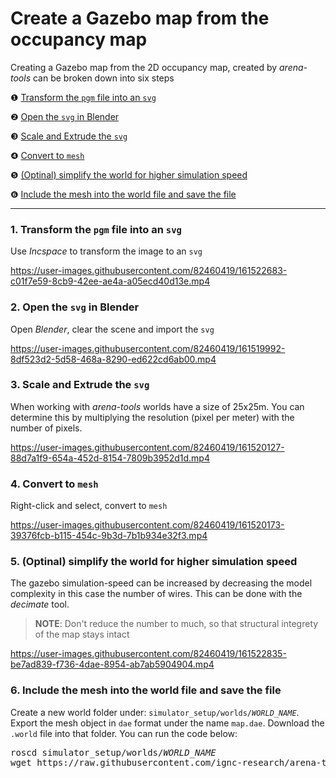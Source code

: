 # Create a Gazebo map from the occupancy map
Creating a Gazebo map from the 2D occupancy map, created by *arena-tools* can be broken down into six steps

❶ [Transform the `pgm` file into an `svg`](#1-transform-the-pgm-file-into-an-svg)

❷ [Open the `svg` in Blender](#2-open-the-svg-in-blender)

❸ [Scale and Extrude the `svg`](#3-scale-and-extrude-the-svg)

❹ [Convert to `mesh`](#4-convert-to-mesh)

❺ [(Optinal) simplify the world for higher simulation speed](#5-optinal-simplify-the-world-for-higher-simulation-speed)

❻ [Include the mesh into the world file and save the file](#6-include-the-mesh-into-the-world-file-and-save-the-file)

---

### 1. Transform the `pgm` file into an `svg`
Use *Incspace* to transform the image to an `svg`


https://user-images.githubusercontent.com/82460419/161522683-c01f7e59-8cb9-42ee-ae4a-a05ecd40d13e.mp4


### 2. Open the `svg` in Blender
Open *Blender*, clear the scene and import the `svg`


https://user-images.githubusercontent.com/82460419/161519992-8df523d2-5d58-468a-8290-ed622cd6ab00.mp4



### 3. Scale and Extrude the `svg`
When working with *arena-tools* worlds have a size of 25x25m. You can determine this by multiplying the resolution (pixel per meter) with the number of pixels.


https://user-images.githubusercontent.com/82460419/161520127-88d7a1f9-654a-452d-8154-7809b3952d1d.mp4


### 4. Convert to `mesh`
Right-click and select, convert to `mesh`


https://user-images.githubusercontent.com/82460419/161520173-39376fcb-b115-454c-9b3d-7b1b934e32f3.mp4


### 5. (Optinal) simplify the world for higher simulation speed
The gazebo simulation-speed can be increased by decreasing the model complexity in this case the number of wires. This can be done with the *decimate* tool. 
> **NOTE**: Don't reduce the number to much, so that structural integrety of the map stays intact 


https://user-images.githubusercontent.com/82460419/161522835-be7ad839-f736-4dae-8954-ab7ab5904904.mp4


### 6. Include the mesh into the world file and save the file
Create a new world folder under: <code>simulator_setup/worlds/<var>WORLD_NAME</var></code>. Export the mesh object in `dae` format under the name `map.dae`. Download the `.world` file into that folder. You can run the code below:
<pre class="devsite-click-to-copy">
roscd simulator_setup/worlds/<var>WORLD_NAME</var>
wget https://raw.githubusercontent.com/ignc-research/arena-tools/main/map_to_gazebo/map.world
</pre>

